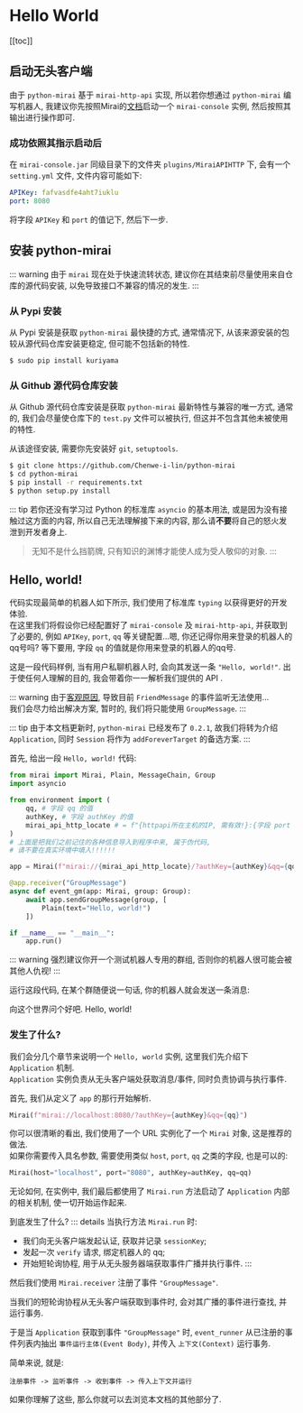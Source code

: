 # Hello World

[[toc]]

## 启动无头客户端
由于 `python-mirai` 基于 `mirai-http-api` 实现, 所以若你想通过 `python-mirai` 编写机器人,
我建议你先按照Mirai的[文档](https://github.com/mamoe/mirai-console)启动一个 
`mirai-console` 实例, 然后按照其输出进行操作即可.

### 成功依照其指示启动后
在 `mirai-console.jar` 同级目录下的文件夹 `plugins/MiraiAPIHTTP` 下,
会有一个 `setting.yml` 文件, 文件内容可能如下:

``` yml
APIKey: fafvasdfe4aht7iuklu
port: 8080
```

将字段 `APIKey` 和 `port` 的值记下, 然后下一步.

## 安装 python-mirai

::: warning
由于 `mirai` 现在处于快速流转状态, 建议你在其结束前尽量使用来自仓库的源代码安装,
以免导致接口不兼容的情况的发生.
:::

### 从 Pypi 安装
从 Pypi 安装是获取 `python-mirai` 最快捷的方式, 通常情况下, 从该来源安装的包较从源代码仓库安装更稳定, 但可能不包括新的特性.

``` bash
$ sudo pip install kuriyama
```

### 从 Github 源代码仓库安装
从 Github 源代码仓库安装是获取 `python-mirai` 最新特性与兼容的唯一方式,
通常的, 我们会尽量使仓库下的 `test.py` 文件可以被执行,
但这并不包含其他未被使用的特性.

从该途径安装, 需要你先安装好 `git`, `setuptools`.
```bash
$ git clone https://github.com/Chenwe-i-lin/python-mirai
$ cd python-mirai
$ pip install -r requirements.txt
$ python setup.py install
```

::: tip
若你还没有学习过 Python 的标准库 `asyncio` 的基本用法,
或是因为没有接触过这方面的内容,
所以自己无法理解接下来的内容,
那么请**不要**将自己的怒火发泄到开发者身上.
 > 无知不是什么挡箭牌, 只有知识的渊博才能使人成为受人敬仰的对象.
:::

## Hello, world!
代码实现最简单的机器人如下所示, 我们使用了标准库 `typing` 以获得更好的开发体验.  
在这里我们将假设你已经配置好了 `mirai-console` 及 `mirai-http-api`,
并获取到了必要的, 例如 `APIKey`, `port`, `qq` 等关键配置...嗯, 你还记得你用来登录的机器人的qq号吗?
等下要用, 字段 `qq` 的值就是你用来登录的机器人的qq号.

这是一段代码样例, 当有用户私聊机器人时, 会向其发送一条 `"Hello, world!"`.
出于使任何人理解的目的, 我会带着你一一解析我们提供的 API .

::: warning
由于[客观原因](https://github.com/mamoe/mirai/issues/108), 导致目前 `FriendMessage` 的事件监听无法使用...  
我们会尽力给出解决方案, 暂时的, 我们将只能使用 `GroupMessage`.
:::

::: tip
由于本文档更新时, `python-mirai` 已经发布了 `0.2.1`,
故我们将转为介绍 `Application`, 同时 `Session` 将作为 `addForeverTarget` 的备选方案.
:::


首先, 给出一段 `Hello, world!` 代码:
``` python
from mirai import Mirai, Plain, MessageChain, Group
import asyncio

from environment import (
    qq, # 字段 qq 的值
    authKey, # 字段 authKey 的值
    mirai_api_http_locate # = f"{httpapi所在主机的IP, 需有效!}:{字段 port 的值}"
)
# 上面是把我们之前记住的各种信息导入到程序中来, 属于伪代码,
# 请不要在真实环境中填入!!!!!!

app = Mirai(f"mirai://{mirai_api_http_locate}/?authKey={authKey}&qq={qq}")

@app.receiver("GroupMessage")
async def event_gm(app: Mirai, group: Group):
    await app.sendGroupMessage(group, [
        Plain(text="Hello, world!")
    ])

if __name__ == "__main__":
    app.run()

```

::: warning
强烈建议你开一个测试机器人专用的群组, 否则你的机器人很可能会被其他人仇视!
:::

运行这段代码, 在某个群随便说一句话, 你的机器人就会发送一条消息:

<panel-view title="聊天记录">
<chat-message nickname="Alice" color="#cc0066">向这个世界问个好吧.</chat-message>
<chat-message nickname="Bot" :avatar="$withBase('/mirai-head.png')">Hello, world!</chat-message>
</panel-view>

### 发生了什么?
我们会分几个章节来说明一个 `Hello, world` 实例, 这里我们先介绍下 `Application` 机制.  
 `Application` 实例负责从无头客户端处获取消息/事件, 同时负责协调与执行事件.

首先, 我们从定义了 `app` 的那行开始解析.
``` python
Mirai(f"mirai://localhost:8080/?authKey={authKey}&qq={qq}")
```

你可以很清晰的看出, 我们使用了一个 URL 实例化了一个 `Mirai` 对象, 这是推荐的做法.  
如果你需要传入具名参数, 需要使用类似 `host`, `port`, `qq` 之类的字段, 也是可以的:

``` python
Mirai(host="localhost", port="8080", authKey=authKey, qq=qq)
```

无论如何, 在实例中,
我们最后都使用了 `Mirai.run` 方法启动了 `Application` 内部的相关机制,
使一切开始运作起来.

到底发生了什么?
::: details
当执行方法 `Mirai.run` 时:
 - 我们向无头客户端发起认证, 获取并记录 `sessionKey`;
 - 发起一次 `verify` 请求, 绑定机器人的 qq;
 - 开始短轮询协程, 用于从无头服务器端获取事件广播并执行事件.
:::

然后我们使用 `Mirai.receiver` 注册了事件 `"GroupMessage"`.

当我们的短轮询协程从无头客户端获取到事件时,
会对其广播的事件进行查找, 并运行事务.

于是当 `Application` 获取到事件 `"GroupMessage"` 时,
`event_runner` 从已注册的事件列表内抽出 `事件运行主体(Event Body)`,
并传入 `上下文(Context)` 运行事务.

简单来说, 就是:
```
注册事件 -> 监听事件 -> 收到事件 -> 传入上下文并运行
```

如果你理解了这些, 那么你就可以去浏览本文档的其他部分了.